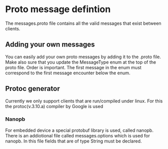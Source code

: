 # Proto message defintion
The messages.proto file contains all the valid messages that exist between clients.

## Adding your own messages
You can easily add your own proto messages by adding it to the .proto file. Make also sure that you update the MessageType enum at the top of the proto file. Order is important. The first message in the enum must correspond to the first message encounter below the enum.

## Protoc generator
Currently we only support clients that are run/compiled under linux. For this the protoc(v.3.10.a) compiler by Google is used

### Nanopb
For embedded device a special protobuf library is used, called nanopb.
There is an addiotional file called messages.options which is used for nanopb. In this file fields that are of type String must be declared.

